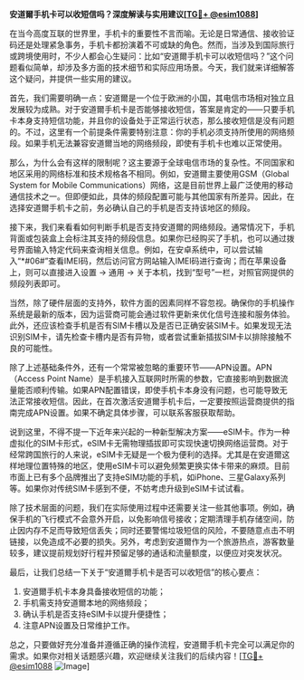 **安道爾手机卡可以收短信吗？深度解读与实用建议[[TG💪+ @esim1088](https://t.me/s/esim1088)]**

在当今高度互联的世界里，手机卡的重要性不言而喻。无论是日常通信、接收验证码还是处理紧急事务，手机卡都扮演着不可或缺的角色。然而，当涉及到国际旅行或跨境使用时，不少人都会心生疑问：比如“安道爾手机卡可以收短信吗？”这个问题看似简单，却涉及多方面的技术细节和实际应用场景。今天，我们就来详细解答这个疑问，并提供一些实用的建议。

首先，我们需要明确一点：安道爾是一个位于欧洲的小国，其电信市场相对独立且发展较为成熟。对于安道爾手机卡是否能够接收短信，答案是肯定的——只要手机卡本身支持短信功能，并且你的设备处于正常运行状态，那么接收短信是没有问题的。不过，这里有一个前提条件需要特别注意：你的手机必须支持所使用的网络频段。如果手机无法兼容安道爾当地的网络频段，即使有手机卡也难以正常使用。

那么，为什么会有这样的限制呢？这主要源于全球电信市场的复杂性。不同国家和地区采用的网络标准和技术规格各不相同。例如，安道爾主要使用GSM（Global System for Mobile Communications）网络，这是目前世界上最广泛使用的移动通信技术之一。但即便如此，具体的频段配置可能与其他国家有所差异。因此，在选择安道爾手机卡之前，务必确认自己的手机是否支持该地区的频段。

接下来，我们来看看如何判断手机是否支持安道爾的网络频段。通常情况下，手机背面或包装盒上会标注其支持的频段信息。如果你已经购买了手机，也可以通过拨号界面输入特定代码来查询相关信息。例如，在安卓系统中，可以尝试输入“*#06#”查看IMEI码，然后访问官方网站输入IMEI码进行查询；而在苹果设备上，则可以直接进入设置 -> 通用 -> 关于本机，找到“型号”一栏，对照官网提供的频段列表即可。

当然，除了硬件层面的支持外，软件方面的因素同样不容忽视。确保你的手机操作系统是最新的版本，因为运营商可能会通过软件更新来优化信号连接和服务体验。此外，还应该检查手机是否有SIM卡槽以及是否已正确安装SIM卡。如果发现无法识别SIM卡，请先检查卡槽内是否有异物，或者尝试重新插拔SIM卡以排除接触不良的可能性。

除了上述基础条件外，还有一个常常被忽略的重要环节——APN设置。APN（Access Point Name）是手机接入互联网时所需的参数，它直接影响到数据流量能否顺利传输。如果APN配置错误，即使手机卡本身没有问题，也可能导致无法正常接收短信。因此，在首次激活安道爾手机卡后，一定要按照运营商提供的指南完成APN设置。如果不确定具体步骤，可以联系客服获取帮助。

说到这里，不得不提一下近年来兴起的一种新型解决方案——eSIM卡。作为一种虚拟化的SIM卡形式，eSIM卡无需物理插拔即可实现快速切换网络运营商。对于经常跨国旅行的人来说，eSIM卡无疑是一个极为便利的选择。尤其是在安道爾这样地理位置特殊的地区，使用eSIM卡可以避免频繁更换实体卡带来的麻烦。目前市面上已有多个品牌推出了支持eSIM功能的手机，如iPhone、三星Galaxy系列等。如果你对传统SIM卡感到不便，不妨考虑升级到eSIM卡试试看。

除了技术层面的问题，我们在实际使用过程中还需要关注一些其他事项。例如，确保手机的飞行模式不会意外开启，以免影响信号接收；定期清理手机存储空间，防止因内存不足而导致短信丢失；同时还要警惕垃圾短信的风险，不要随意点击不明链接，以免造成不必要的损失。另外，考虑到安道爾作为一个旅游热点，游客数量较多，建议提前规划好行程并预留足够的通话和流量额度，以便应对突发状况。

最后，让我们总结一下关于“安道爾手机卡是否可以收短信”的核心要点：
1. 安道爾手机卡本身具备接收短信的功能；
2. 手机需支持安道爾本地的网络频段；
3. 确认手机是否支持eSIM卡以提升便捷性；
4. 注意APN设置及日常维护工作。

总之，只要做好充分准备并遵循正确的操作流程，安道爾手机卡完全可以满足你的需求。如果你对相关话题感兴趣，欢迎继续关注我们的后续内容！[[TG💪+ @esim1088](https://t.me/s/esim1088) ![Image](https://i.postimg.cc/4NQfJmqS/Snipaste-2025-05-13-00-14-12.png)]